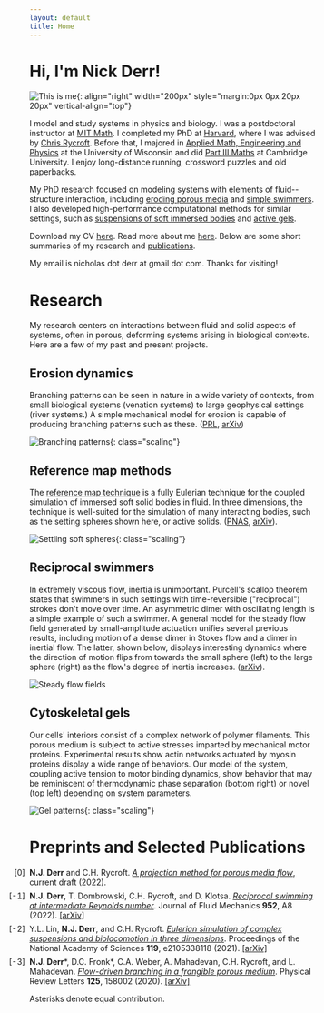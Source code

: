 ```yaml
---
layout: default
title: Home
---
```


# Hi, I'm Nick Derr!

![This is me](/assets/img/me.png "This is a picture of my face."){: align="right" width="200px" style="margin:0px 0px 20px 20px" vertical-align="top"}

I model and study systems in physics and biology. I was a postdoctoral instructor at [MIT Math](https://math.mit.edu). I completed my PhD at [Harvard](https://www.seas.harvard.edu), where I was advised by [Chris Rycroft](https://people.math.wisc.edu/~chr). Before that, I majored in [Applied Math, Engineering and Physics](https://amep.math.wisc.edu) at the University of Wisconsin and did [Part III Maths](https://www.maths.cam.ac.uk/postgrad/part-iii/current) at Cambridge University. I enjoy long-distance running, crossword puzzles and old paperbacks.

My PhD research focused on modeling systems with elements of fluid--structure interaction, including [eroding porous media](https://arxiv.org/abs/2007.02997) and [simple swimmers](https://arxiv.org/abs/2202.03669). I also developed high-performance computational methods for similar settings, such as [suspensions of soft immersed bodies](https://arxiv.org/abs/2104.00095) and [active gels](https://arxiv.org/abs/2206.14379).

Download my CV [here](/assets/files/cv.pdf). Read more about me [here](/biography.html). Below are some short summaries of my research and [publications](#preprints-and-selected-publications).

My email is nicholas dot derr at gmail dot com. Thanks for visiting!

# Research
My research centers on interactions between fluid and solid aspects of systems, often in porous, deforming systems arising in biological contexts. Here are a few of my past and present projects.

## Erosion dynamics
Branching patterns can be seen in nature in a wide variety of contexts, from small biological systems (venation systems) to large geophysical settings (river systems.) A simple mechanical model for erosion is capable of producing branching patterns such as these. ([PRL](https://journals.aps.org/prl/abstract/10.1103/PhysRevLett.125.158002), [arXiv](https://arxiv.org/abs/2007.02997))

![Branching patterns](/assets/img/erosion.png "A simple mechanical rule for erosion gives rise to beautiful branching patterns."){: class="scaling"}

## Reference map methods
The [reference map technique](https://www.cambridge.org/core/journals/journal-of-fluid-mechanics/article/abs/reference-map-technique-for-incompressible-fluidstructure-interaction/D6914B1100E29B4BA9B73A010820CADD) is a fully Eulerian technique for the coupled simulation of immersed soft solid bodies in fluid. In three dimensions, the technique is well-suited for the simulation of many interacting bodies, such as the setting spheres shown here, or active solids. ([PNAS](https://www.pnas.org/content/119/1/e2105338118), [arXiv](https://arxiv.org/abs/2104.00095)).

![Settling soft spheres](/assets/img/balls.png){: class="scaling"}

## Reciprocal swimmers

In extremely viscous flow, inertia is unimportant. Purcell's scallop theorem states that swimmers in such settings with time-reversible ("reciprocal") strokes don't move over time. An asymmetric dimer with oscillating length is a simple example of such a swimmer. A general model for the steady flow field generated by small-amplitude actuation unifies several previous results, including motion of a dense dimer in Stokes flow and a dimer in inertial flow. The latter, shown below, displays interesting dynamics where the direction of motion flips from towards the small sphere (left) to the large sphere (right) as the flow's degree of inertia increases. ([arXiv](https://arxiv.org/abs/2202.03669)).

![Steady flow fields](/assets/img/vorticity.png)

## Cytoskeletal gels

Our cells' interiors consist of a complex network of polymer filaments. This porous medium is subject to active stresses imparted by mechanical motor proteins. Experimental results show actin networks actuated by myosin proteins display a wide range of behaviors. Our model of the system, coupling active tension to motor binding dynamics, show behavior that may be reminiscent of thermodynamic phase separation (bottom right) or novel (top left) depending on system parameters.

![Gel patterns](/assets/img/gels.png){: class="scaling"}

# Preprints and Selected Publications
<style>
ol.key>li::marker {
  content: "[" counter(list-item) "]  ";
}
ol.key { padding-left: 0em; }
ol.key>li:not(:last-child) {
  margin-bottom: 0.5em;
}
</style>
<ol reversed class="key">
<li><b>N.J. Derr</b> and C.H. Rycroft. <a href="https://arxiv.org/abs/2206.14379" class="link"><span><em>A projection method for porous media flow</em></span></a>, current draft (2022).</li>
<li><b>N.J. Derr</b>, T. Dombrowski, C.H. Rycroft, and D. Klotsa. <a href="http://dx.doi.org/10.1017/jfm.2022.873" class="link"><span><em>Reciprocal swimming at intermediate Reynolds number</em></span></a>. Journal of Fluid Mechanics <b>952</b>, A8 (2022). <a href="https://arxiv.org/abs/2202.03669" class="link"><span>[arXiv]</span></a></li>
<li>Y.L. Lin, <b>N.J. Derr</b>, and C.H. Rycroft. <a href="http://dx.doi.org/10.1073/pnas.2105338118" class="link"><span><em>Eulerian simulation of complex suspensions and biolocomotion in three dimensions</em></span></a>. Proceedings of the National Academy of Sciences <b>119</b>, e2105338118 (2021). <a href="https://arxiv.org/abs/2104.00095" class="link"><span>[arXiv]</span></a></li>
<li><b>N.J. Derr</b>*, D.C. Fronk*, C.A. Weber, A. Mahadevan, C.H. Rycroft, and L. Mahadevan. <a href="http://dx.doi.org/10.1103/PhysRevLett.125.158002" class="link"><span><em>Flow-driven branching in a frangible porous medium</em></span></a>. Physical Review Letters <b>125</b>, 158002 (2020). <a href="https://arxiv.org/abs/2007.02997" class="link"><span>[arXiv]</span></a></li>
</ol>

Asterisks denote equal contribution.

